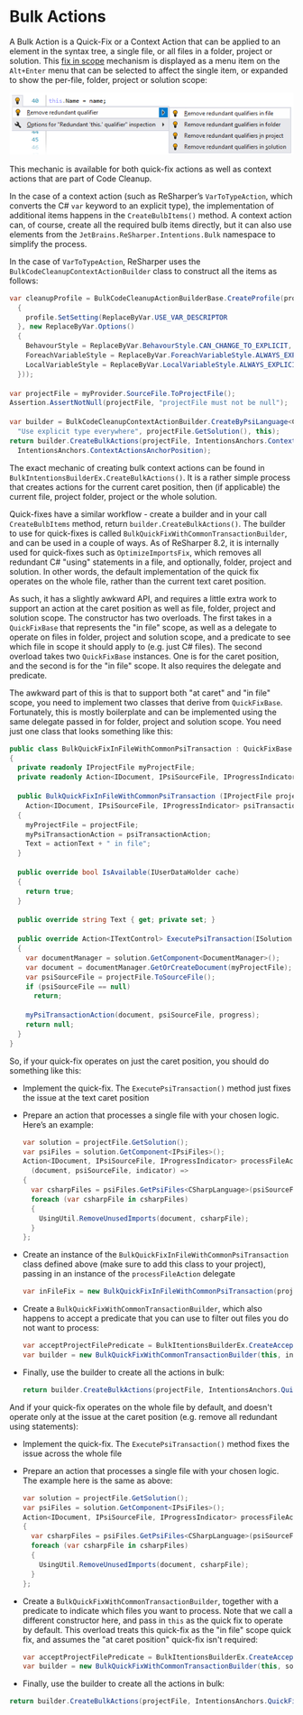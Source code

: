 # Bulk Actions

A Bulk Action is a Quick-Fix or a Context Action that can be applied to an element in the syntax tree, a single file, or all files in a folder, project or solution. This [fix in scope](http://www.jetbrains.com/resharper/webhelp/Code_Analysis__Fix_in_Scope.html) mechanism is displayed as a menu item on the `Alt+Enter` menu that can be selected to affect the single item, or expanded to show the per-file, folder, project or solution scope:

![Alt+Enter menu showing fix in scope context action](fix_in_scope.png)

This mechanic is available for both quick-fix actions as well as context actions that are part of Code Cleanup.

In the case of a context action (such as ReSharper’s `VarToTypeAction`, which converts the C# `var` keyword to an explicit type), the implementation of additional items happens in the `CreateBulbItems()` method. A context action can, of course, create all the required bulb items directly, but it can also use elements from the `JetBrains.ReSharper.Intentions.Bulk` namespace to simplify the process.

In the case of `VarToTypeAction`, ReSharper uses the `BulkCodeCleanupContextActionBuilder` class to construct all the items as follows:

```cs
var cleanupProfile = BulkCodeCleanupActionBuilderBase.CreateProfile(profile =>
  {
    profile.SetSetting(ReplaceByVar.USE_VAR_DESCRIPTOR
  }, new ReplaceByVar.Options()
  {
    BehavourStyle = ReplaceByVar.BehavourStyle.CAN_CHANGE_TO_EXPLICIT,
    ForeachVariableStyle = ReplaceByVar.ForeachVariableStyle.ALWAYS_EXPLICIT,
    LocalVariableStyle = ReplaceByVar.LocalVariableStyle.ALWAYS_EXPLICIT
  }));

var projectFile = myProvider.SourceFile.ToProjectFile();
Assertion.AssertNotNull(projectFile, "projectFile must not be null");

var builder = BulkCodeCleanupContextActionBuilder.CreateByPsiLanguage<CSharpLanguage>(cleanupProfile,
  "Use explicit type everywhere", projectFile.GetSolution(), this);
return builder.CreateBulkActions(projectFile, IntentionsAnchors.ContextActionsAnchor,
  IntentionsAnchors.ContextActionsAnchorPosition);
```

The exact mechanic of creating bulk context actions can be found in `BulkIntentionsBuilderEx.CreateBulkActions()`. It is a rather simple process that creates actions for the current caret position, then (if applicable) the current file, project folder, project or the whole solution.

Quick-fixes have a similar workflow - create a builder and in your call `CreateBulbItems` method, return `builder.CreateBulkActions()`. The builder to use for quick-fixes is called `BulkQuickFixWithCommonTransactionBuilder`, and can be used in a couple of ways. As of ReSharper 8.2, it is internally used for quick-fixes such as `OptimizeImportsFix`, which removes all redundant C# "using" statements in a file, and optionally, folder, project and solution. In other words, the default implementation of the quick fix operates on the whole file, rather than the current text caret position.

As such, it has a slightly awkward API, and requires a little extra work to support an action at the caret position as well as file, folder, project and solution scope. The constructor has two overloads. The first takes in a `QuickFixBase` that represents the "in file" scope, as well as a delegate to operate on files in folder, project and solution scope, and a predicate to see which file in scope it should apply to (e.g. just C# files). The second overload takes two `QuickFixBase` instances. One is for the caret position, and the second is for the "in file" scope. It also requires the delegate and predicate.

The awkward part of this is that to support both "at caret" and "in file" scope, you need to implement two classes that derive from `QuickFixBase`. Fortunately, this is mostly boilerplate and can be implemented using the same delegate passed in for folder, project and solution scope. You need just one class that looks something like this:

```cs
public class BulkQuickFixInFileWithCommonPsiTransaction : QuickFixBase
{
  private readonly IProjectFile myProjectFile;
  private readonly Action<IDocument, IPsiSourceFile, IProgressIndicator> myPsiTransactionAction;

  public BulkQuickFixInFileWithCommonPsiTransaction (IProjectFile projectFile, string actionText,
    Action<IDocument, IPsiSourceFile, IProgressIndicator> psiTransactionAction)
  {
    myProjectFile = projectFile;
    myPsiTransactionAction = psiTransactionAction;
    Text = actionText + " in file";
  }

  public override bool IsAvailable(IUserDataHolder cache)
  {
    return true;
  }

  public override string Text { get; private set; }

  public override Action<ITextControl> ExecutePsiTransaction(ISolution solution, IProgressIndicator progress)
  {
    var documentManager = solution.GetComponent<DocumentManager>();
    var document = documentManager.GetOrCreateDocument(myProjectFile);
    var psiSourceFile = projectFile.ToSourceFile();
    if (psiSourceFile == null)
      return;

    myPsiTransactionAction(document, psiSourceFile, progress);
    return null;
  }
}
```

So, if your quick-fix operates on just the caret position, you should do something like this:

* Implement the quick-fix. The `ExecutePsiTransaction()` method just fixes the issue at the text caret position
* Prepare an action that processes a single file with your chosen logic. Here’s an example:

    ```cs
    var solution = projectFile.GetSolution();
    var psiFiles = solution.GetComponent<IPsiFiles>();
    Action<IDocument, IPsiSourceFile, IProgressIndicator> processFileAction =
      (document, psiSourceFile, indicator) =>
    {
      var csharpFiles = psiFiles.GetPsiFiles<CSharpLanguage>(psiSourceFile).OfType<ICSharpFile>();
      foreach (var csharpFile in csharpFiles)
      {
        UsingUtil.RemoveUnusedImports(document, csharpFile);
      }
    };
    ```

* Create an instance of the `BulkQuickFixInFileWithCommonPsiTransaction` class defined above (make sure to add this class to your project), passing in an instance of the `processFileAction` delegate

    ```cs
    var inFileFix = new BulkQuickFixInFileWithCommonPsiTransaction(projectFile, RemoveUnusedDirectivesString, processFileAction);
    ```

* Create a `BulkQuickFixWithCommonTransactionBuilder`, which also happens to accept a predicate that you can use to filter out files you do not want to process:

    ```cs
    var acceptProjectFilePredicate = BulkItentionsBuilderEx.CreateAcceptFilePredicateByPsiLanaguage<CSharpLanguage>(solution);
    var builder = new BulkQuickFixWithCommonTransactionBuilder(this, inFileFix, solution, RemoveUnusedDirectivesString, processFileAction, acceptProjectFilePredicate);
    ```

* Finally, use the builder to create all the actions in bulk:

    ```cs
    return builder.CreateBulkActions(projectFile, IntentionsAnchors.QuickFixesAnchor, IntentionsAnchors.QuickFixesAnchorPosition);
    ```

And if your quick-fix operates on the whole file by default, and doesn't operate only at the issue at the caret position (e.g. remove all redundant using statements):

* Implement the quick-fix. The `ExecutePsiTransaction()` method fixes the issue across the whole file
* Prepare an action that processes a single file with your chosen logic. The example here is the same as above:

    ```cs
    var solution = projectFile.GetSolution();
    var psiFiles = solution.GetComponent<IPsiFiles>();
    Action<IDocument, IPsiSourceFile, IProgressIndicator> processFileAction = (document, psiSourceFile, indicator) =>
    {
      var csharpFiles = psiFiles.GetPsiFiles<CSharpLanguage>(psiSourceFile).OfType<ICSharpFile>();
      foreach (var csharpFile in csharpFiles)
      {
        UsingUtil.RemoveUnusedImports(document, csharpFile);
      }
    };
    ```

* Create a `BulkQuickFixWithCommonTransactionBuilder`, together with a predicate to indicate which files you want to process. Note that we call a different constructor here, and pass in `this` as the quick fix to operate by default. This overload treats this quick-fix as the "in file" scope quick fix, and assumes the "at caret position" quick-fix isn't required:

    ```cs
    var acceptProjectFilePredicate = BulkItentionsBuilderEx.CreateAcceptFilePredicateByPsiLanaguage<CSharpLanguage>(solution);
    var builder = new BulkQuickFixWithCommonTransactionBuilder(this, solution, RemoveUnusedDirectivesString, processFileAction, acceptProjectFilePredicate);
    ```

* Finally, use the builder to create all the actions in bulk:

```cs
return builder.CreateBulkActions(projectFile, IntentionsAnchors.QuickFixesAnchor, IntentionsAnchors.QuickFixesAnchorPosition);
```

